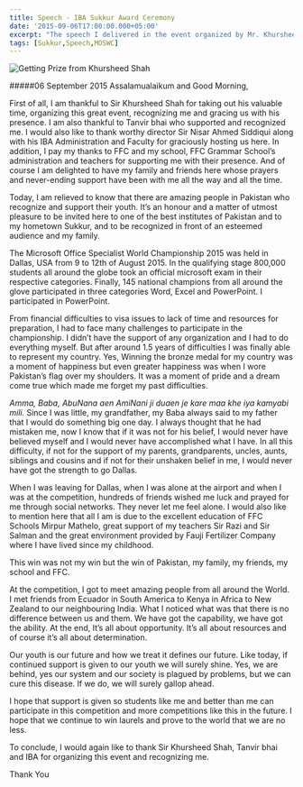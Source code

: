 ```yaml
---
title: Speech - IBA Sukkur Award Ceremony
date: '2015-09-06T17:00:00.000+05:00'
excerpt: "The speech I delivered in the event organized by Mr. Khursheed Shah and IBA to recognize me."
tags: [Sukkur,Speech,MOSWC]
---
```


![Getting Prize from Khursheed Shah](https://1.bp.blogspot.com/-m2jPYwiK78Q/Vf51zUZO2BI/AAAAAAAAuAQ/9Qk2KXO4nNA/s1600/11027936_1006225536088831_5423648638729627690_n.jpg)


#####06 September 2015 
Assalamualaikum and Good Morning,


First of all, I am thankful to Sir Khursheed Shah for taking out his valuable time, organizing this great event, recognizing me and gracing us with his presence. I am also thankful to Tanvir bhai who supported and recognized me. I would also like to thank worthy director Sir Nisar Ahmed Siddiqui along with his IBA Administration and Faculty for graciously hosting us here. In addition, I pay my thanks to FFC and my school, FFC Grammar School’s administration and teachers for supporting me with their presence. And of course I am delighted to have my family and friends here whose prayers and never-ending support have been with me all the way and all the time.


Today, I am relieved to know that there are amazing people in Pakistan who recognize and support their youth. It’s an honour and a matter of utmost pleasure to be invited here to one of the best institutes of Pakistan and to my hometown Sukkur, and to be recognized in front of an esteemed audience and my family.


The Microsoft Office Specialist World Championship 2015 was held in Dallas, USA from 9 to 12th of August 2015. In the qualifying stage 800,000 students all around the globe took an official microsoft exam in their respective categories. Finally, 145 national champions from all around the glove participated in three categories Word, Excel and PowerPoint. I participated in PowerPoint.


From financial difficulties to visa issues to lack of time and resources for preparation, I had to face many challenges to participate in the championship. I didn’t have the support of any organization and I had to do everything myself. But after around 1.5 years of difficulties I was finally able to represent my country. Yes, Winning the bronze medal for my country was a moment of happiness but even greater happiness was when I wore Pakistan’s flag over my shoulders. It was a moment of pride and a dream come true which made me forget my past difficulties.


_Amma, Baba, AbuNana aen AmiNani ji duaen je kare maa khe iya kamyabi mili._ Since I was little, my grandfather, my Baba always said to my father that I would do something big one day. I always thought that he had mistaken me, now I know that if it was not for his belief, I would never have believed myself and I would never have accomplished what I have. In all this difficulty, if not for the support of my parents, grandparents, uncles, aunts, siblings and cousins and if not for their unshaken belief in me, I would never have got the strength to go Dallas.


When I was leaving for Dallas, when I was alone at the airport and when I was at the competition, hundreds of friends wished me luck and prayed for me through social networks. They never let me feel alone.  I would also like to mention here that all I am is due to the excellent education of FFC Schools Mirpur Mathelo, great support of my teachers Sir Razi and Sir Salman and the great environment provided by Fauji Fertilizer Company where I have lived since my childhood.


This win was not my win but the win of Pakistan, my family, my friends, my school and FFC.


At the competition, I got to meet amazing people from all around the World. I met friends from Ecuador in South America to Kenya in Africa to New Zealand to our neighbouring India. What I noticed what was that there is no difference between us and them. We have got the capability, we have got the ability. At the end, It’s all about opportunity. It’s all about resources and of course it’s all about determination.


Our youth is our future and how we treat it defines our future. Like today, if continued support is given to our youth we will surely shine. Yes, we are behind, yes our system and our society is plagued by problems, but we can cure this disease. If we do, we will surely gallop ahead.


I hope that support is given so students like me and better than me can participate in this competition and more competitions like this in the future. I hope that we continue to win laurels and prove to the world that we are no less.


To conclude, I would again like to thank Sir Khursheed Shah, Tanvir bhai and IBA for organizing this event and recognizing me.


Thank You
